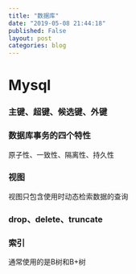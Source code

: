 ```yaml
---
title: "数据库"
date: "2019-05-08 21:44:18"
published: False
layout: post
categories: blog
---
```


# Mysql

### 主键、超键、候选键、外键

### 数据库事务的四个特性

原子性、一致性、隔离性、持久性

### 视图

视图只包含使用时动态检索数据的查询

### drop、delete、truncate

### 索引

通常使用的是B树和B+树
